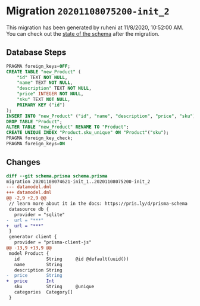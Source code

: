 # Migration `20201108075200-init_2`

This migration has been generated by ruheni at 11/8/2020, 10:52:00 AM.
You can check out the [state of the schema](./schema.prisma) after the migration.

## Database Steps

```sql
PRAGMA foreign_keys=OFF;
CREATE TABLE "new_Product" (
    "id" TEXT NOT NULL,
    "name" TEXT NOT NULL,
    "description" TEXT NOT NULL,
    "price" INTEGER NOT NULL,
    "sku" TEXT NOT NULL,
    PRIMARY KEY ("id")
);
INSERT INTO "new_Product" ("id", "name", "description", "price", "sku") SELECT "id", "name", "description", "price", "sku" FROM "Product";
DROP TABLE "Product";
ALTER TABLE "new_Product" RENAME TO "Product";
CREATE UNIQUE INDEX "Product.sku_unique" ON "Product"("sku");
PRAGMA foreign_key_check;
PRAGMA foreign_keys=ON
```

## Changes

```diff
diff --git schema.prisma schema.prisma
migration 20201108074621-init_1..20201108075200-init_2
--- datamodel.dml
+++ datamodel.dml
@@ -2,9 +2,9 @@
 // learn more about it in the docs: https://pris.ly/d/prisma-schema
 datasource db {
   provider = "sqlite"
-  url = "***"
+  url = "***"
 }
 generator client {
   provider = "prisma-client-js"
@@ -13,9 +13,9 @@
 model Product {
   id          String     @id @default(uuid())
   name        String
   description String
-  price       String
+  price       Int
   sku         String     @unique
   categories  Category[]
 }
```


